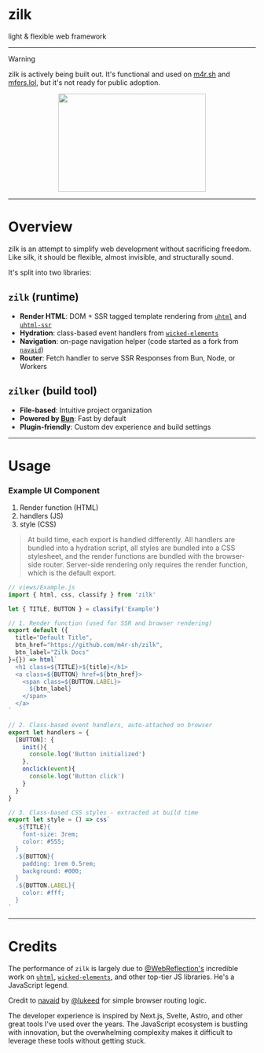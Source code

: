 # zilk

light & flexible web framework

---

> [!WARNING]  
> zilk is actively being built out. It's functional and used on [m4r.sh](https://m4r.sh) and [mfers.lol](https://mfers.lol), but it's not ready for public adoption. 

<p align="center">
  <img width="300" height="200" src="https://m4r.sh/previews/zilk-tech.gif">
</p>

---

# Overview

zilk is an attempt to simplify web development without sacrificing freedom. Like silk, it should be flexible, almost invisible, and structurally sound.

It's split into two libraries:

## `zilk` (runtime)
  - **Render HTML**: DOM + SSR tagged template rendering from [`uhtml`](https://github.com/WebReflection/uhtml) and [`uhtml-ssr`](https://github.com/WebReflection/uhtml-ssr)
  - **Hydration**: class-based event handlers from [`wicked-elements`](https://github.com/WebReflection/wicked-elements)
  - **Navigation**: on-page navigation helper (code started as a fork from [`navaid`](https://github.com/lukeed/navaid))
  - **Router**: Fetch handler to serve SSR Responses from Bun, Node, or Workers

## `zilker` (build tool)
  - **File-based**: Intuitive project organization
  - **Powered by [Bun](https://bun.sh/)**: Fast by default
  - **Plugin-friendly**: Custom dev experience and build settings

---

# Usage

### Example UI Component

1. Render function (HTML)
2. handlers (JS)
3. style (CSS)

> At build time, each export is handled differently. All handlers are bundled into a hydration script, all styles are bundled into a CSS stylesheet, and the render functions are bundled with the browser-side router. Server-side rendering only requires the render function, which is the default export.

```js
// views/Example.js
import { html, css, classify } from 'zilk'

let { TITLE, BUTTON } = classify('Example')

// 1. Render function (used for SSR and browser rendering)
export default ({
  title="Default Title",
  btn_href="https://github.com/m4r-sh/zilk",
  btn_label="Zilk Docs"
}={}) => html`
  <h1 class=${TITLE}>${title}</h1>
  <a class=${BUTTON} href=${btn_href}>
    <span class=${BUTTON.LABEL}>
      ${btn_label}
    </span>
  </a>
`

// 2. Class-based event handlers, auto-attached on browser
export let handlers = {
  [BUTTON]: {
    init(){
      console.log('Button initialized')
    },
    onclick(event){
      console.log('Button click')
    }
  }
}

// 3. Class-based CSS styles - extracted at build time
export let style = () => css`
  .${TITLE}{
    font-size: 3rem;
    color: #555;
  }
  .${BUTTON}{
    padding: 1rem 0.5rem;
    background: #000;
  }
  .${BUTTON.LABEL}{
    color: #fff;
  }
`

```

---

# Credits

The performance of `zilk` is largely due to [@WebReflection's](https://github.com/WebReflection/) incredible work on [`uhtml`](https://github.com/WebReflection/uhtml), [`wicked-elements`](https://github.com/WebReflection/wicked-elements), and other top-tier JS libraries. He's a JavaScript legend. 

Credit to [navaid](https://github.com/lukeed/navaid/) by [@lukeed](https://github.com/lukeed) for simple browser routing logic.

The developer experience is inspired by Next.js, Svelte, Astro, and other great tools I've used over the years. The JavaScript ecosystem is bustling with innovation, but the overwhelming complexity makes it difficult to leverage these tools without getting stuck.